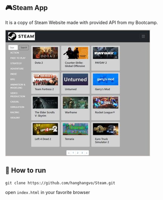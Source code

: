 ## :video_game:Steam App
It is a copy of Steam Website made with provided API from my Bootcamp.

![Steam Image](images/Steam1.JPG)


## :running: How to run
`git clone https://github.com/hanghangvo/Steam.git`

open `index.html` in your favorite browser



